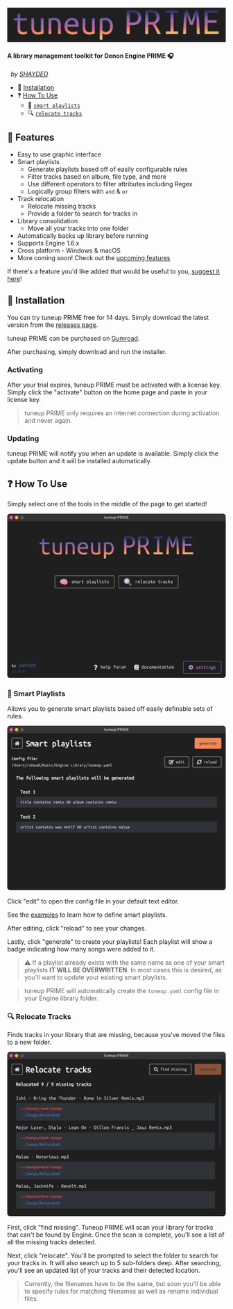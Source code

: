 ![Tuneup PRIME](img/tuneup-prime.png)

#### A library management toolkit for Denon Engine PRIME 🎧

&nbsp;&nbsp;_by [SHAYDED](http://shayded.com)_

- 🚀 [Installation](#-installation)
- ❓ [How To Use](#-how-to-use)
  - 🧠 [`smart playlists`](#-smart-playlists)
  - 🔍 [`relocate tracks`](#-relocate)
    <!-- - 📼 [`import usb playlists`](#-import-usb-playlists) -->

## 🌟 Features

- Easy to use graphic interface
- Smart playlists
  - Generate playlists based off of easily configurable rules
  - Filter tracks based on album, file type, and more
  - Use different operators to filter attributes including Regex
  - Logically group filters with `and` & `or`
- Track relocation
  - Relocate missing tracks
  - Provide a folder to search for tracks in
- Library consolidation
  - Move all your tracks into one folder
    <!-- - Import playlists created on smart consoles like the Prime 4 or SC6000 -->
- Automatically backs up library before running
- Supports Engine 1.6.x
- Cross platform - Windows & macOS
- More coming soon! Check out the [upcoming features](https://github.com/rshea0/tuneup-prime/issues?q=is%3Aissue+is%3Aopen+sort%3Aupdated-desc+label%3A%22new+feature%22)

If there's a feature you'd like added that would be useful to you, [suggest it here](https://github.com/rshea0/tuneup-prime/discussions/new)!

## 🚀 Installation

You can try tuneup PRIME free for 14 days. Simply download the latest version from the [releases page](https://github.com/rshea0/tuneup-prime/releases).

tuneup PRIME can be purchased on [Gumroad](https://gum.co/tuneup-prime).

After purchasing, simply download and run the installer.

### Activating

After your trial expires, tuneup PRIME must be activated with a license key. Simply click the "activate" button on the home page and paste in your license key.

> tuneup PRIME only requires an internet connection during activation and never again.

### Updating

tuneup PRIME will notify you when an update is available. Simply click the update button and it will be installed automatically.

## ❓ How To Use

Simply select one of the tools in the middle of the page to get started!

![Home page](img/screens/home.png)

### 🧠 Smart Playlists

Allows you to generate smart playlists based off easily definable sets of rules.

![Smart Playlists](img/screens/smart-playlists.png)

Click "edit" to open the config file in your default text editor.

See the [examples](examples/tuneup.example.yaml) to learn how to define smart playlists.

After editing, click "reload" to see your changes.

Lastly, click "generate" to create your playlists! Each playlist will show a badge indicating how many songs were added to it.

> ⚠️ If a playlist already exists with the same name as one of your smart playlists **IT WILL BE OVERWRITTEN**. In most cases this is desired, as you'll want to update your existing smart playlists.

> tuneup PRIME will automatically create the `tuneup.yaml` config file in your Engine library folder.

### 🔍 Relocate Tracks

Finds tracks in your library that are missing, because you've moved the files to a new folder.

![Relocate Tracks](img/screens/relocate-tracks.png)

First, click "find missing". Tuneup PRIME will scan your library for tracks that can't be found by Engine. Once the scan is complete, you'll see a list of all the missing tracks detected.

Next, click "relocate". You'll be prompted to select the folder to search for your tracks in. It will also search up to 5 sub-folders deep. After searching, you'll see an updated list of your tracks and their detected location.

> Currently, the filenames have to be the same, but soon you'll be able to specify rules for matching filenames as well as rename individual files.

<!--
### 📼 Import USB Playlists

Imports playlists created on smart consoles like the Prime 4 or SC6000.

tuneup PRIME will look for USB drives that contain Engine libraries. It will ask you to select which drive to import from. After selecting a drive, it will ask you which playlists you want to import.
-->

